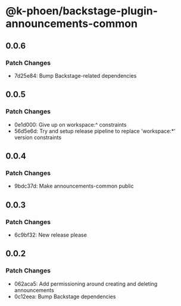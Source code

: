 # @k-phoen/backstage-plugin-announcements-common

## 0.0.6

### Patch Changes

- 7d25e84: Bump Backstage-related dependencies

## 0.0.5

### Patch Changes

- 0e1d000: Give up on workspace:^ constraints
- 56d5e6d: Try and setup release pipeline to replace 'workspace:\*' version constraints

## 0.0.4

### Patch Changes

- 9bdc37d: Make announcements-common public

## 0.0.3

### Patch Changes

- 6c9bf32: New release please

## 0.0.2

### Patch Changes

- 062aca5: Add permissioning around creating and deleting announcements
- 0c12eea: Bump Backstage dependencies
